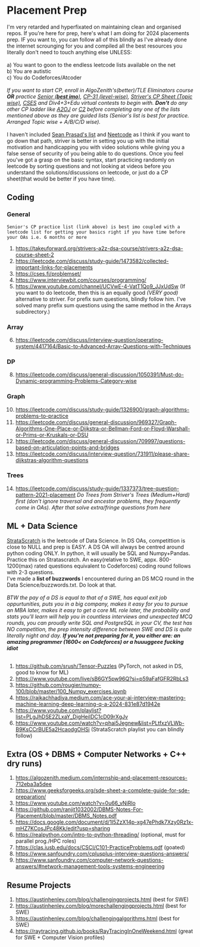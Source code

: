 # Placement Prep
I'm very retarded and hyperfixated on maintaining clean and organised repos. If you're here for prep, here's what I am doing for 2024 placements prep. IF you want to, you can follow all of this blindly as I've already done the internet scrounging for you and compiled all the best resources you literally don't need to touch anything else UNLESS: 
<br>
<br>
a) You want to goon to the endless leetcode lists available on the net
<br>
b) You are autistic
<br>
c) You do Codeforces/Atcoder 
<br>
<br>
_If you want to start CP, enroll in AlgoZenith's(better)/TLE Eliminators course **OR** practice [Senior (**best imo**)](https://asksenior.in/learn), [CP-31 (level-wise)](https://www.tle-eliminators.com/cp-sheet), [Striver's CP Sheet (Topic wise)](https://takeuforward.org/interview-experience/strivers-cp-sheet), [CSES](https://cses.fi/problemset/) and Div4+3+Edu virtual contests to begin with. **Don't** do any other CP ladder like [A2OJ](https://earthshakira.github.io/a2oj-clientside/server/Ladders.html) or [C2](https://c2-ladders-juol.onrender.com/) before completing any one of the lists mentioned above as they are guided lists (Senior's list is best for practice. Arranged Topic wise + A/B/C/D wise)._
<br>
<br>
I haven't included [Sean Prasad's list](https://seanprashad.com/leetcode-patterns/) and [Neetcode](neetcode.io) as I think if you want to go down that path, striver is better in setting you up with the initial motivation and handicapping you with video solutions while giving you a false sense of security of you being able to do questions. Once you feel you've got a grasp on the basic syntax, start practicing randomly on leetcode by sorting questions and not looking at videos before you understand the solutions/discussions on leetcode, or just do a CP sheet(that would be better if you have time).

## Coding
### General
```Senior's CP practice list (link above) is best imo coupled with a leetcode list for getting your basics right if you have time before your OAs i.e. 6 months or more```
1. https://takeuforward.org/strivers-a2z-dsa-course/strivers-a2z-dsa-course-sheet-2
2. https://leetcode.com/discuss/study-guide/1473582/collected-important-links-for-placements
3. https://cses.fi/problemset/
4. https://www.interviewbit.com/courses/programming/
5. https://www.youtube.com/channel/UCVwE-4-VatT1Qo9_JJxUdSw (If you want to do leetcode, then this is an equally good _(VERY good)_ alternative to striver. For prefix sum questions, blindly follow him. I've solved many prefix sum questions using the same method in the Arrays subdirectory.)
### Array
6. https://leetcode.com/discuss/interview-question/operating-system/4417164/Basic-to-Advanced-Array-Questions-with-Techniques
### DP
8. https://leetcode.com/discuss/general-discussion/1050391/Must-do-Dynamic-programming-Problems-Category-wise
### Graph
10. https://leetcode.com/discuss/study-guide/1326900/graph-algorithms-problems-to-practice
11. https://leetcode.com/discuss/general-discussion/969327/Graph-Algorithms-One-Place-or-Dijkstra-or-Bellman-Ford-or-Floyd-Warshall-or-Prims-or-Kruskals-or-DSU
12. https://leetcode.com/discuss/general-discussion/709997/questions-based-on-articulation-points-and-bridges
13. https://leetcode.com/discuss/interview-question/731911/please-share-dijkstras-algorithm-questions
### Trees
14. https://leetcode.com/discuss/study-guide/1337373/tree-question-pattern-2021-placement
_Do Trees from Striver's Trees (Medium+Hard) first (don't ignore traversal and ancestor problems, they frequently come in OAs). After that solve extra/fringe questions from here_



## ML + Data Science
[StrataScratch](https://platform.stratascratch.com/coding?code_type=2&is_freemium=1) is the leetcode of Data Science. In DS OAs, competittion is close to NULL and prep is EASY. A DS OA will always be centred around python coding ONLY. In python, it will usually be SQL and Numpy+Pandas. Practice this on Stratascratch. An easy(relative to SWE, appx. 800-1200(max) rated questions equivalent to Codeforces) coding round follows with 2-3 questions.
<br>
I've made a **list of buzzwords** I encountered during an DS MCQ round in the Data Science/buzzwords.txt. Do look at that. 
<br>
<br>
_BTW the pay of a DS is equal to that of a SWE, has equal exit job oppurtunities, puts you in a big company, makes it easy for you to pursue an MBA later, makes it easy to get a core ML role later, the probability and stats you'll learn will help you in countless interviews and unexpected MCQ rounds, you can proudly write SQL and PostgreSQL in your CV, the test has NO competition, the prep intensity difference between SWE and DS is quite literally night and day. **If you're not preparing for it, you either are: an amazing programmer (1600< on Codeforces) or a huuuggeee fucking idiot**_
<br>
<br>
1. https://github.com/srush/Tensor-Puzzles (PyTorch, not asked in DS, good to know for ML)
2. https://www.youtube.com/live/sB6GY5pw96Q?si=p59aFafGFR2RbLs3
3. https://github.com/rougier/numpy-100/blob/master/100_Numpy_exercises.ipynb
4. https://rajkachhadiya.medium.com/ace-your-ai-interview-mastering-machine-learning-deep-learning-q-a-2024-831e87d1942e
5. https://www.youtube.com/playlist?list=PLgJhDSE2ZLxaY_DigHeiIDC1cD09rXgJv
6. https://www.youtube.com/watch?v=phai5Jegnew&list=PLtfxzVLWb-B9KsCCrBUE5a2HcaodgOHSi (StrataScratch playlist you can blindly follow)


## Extra (OS + DBMS + Computer Networks + C++ dry runs)
1. https://algozenith.medium.com/internship-and-placement-resources-712eba3a5dee
2. https://www.geeksforgeeks.org/sde-sheet-a-complete-guide-for-sde-preparation/
3. https://www.youtube.com/watch?v=0u66_vNiRlo
4. https://github.com/ranjit1032002/DBMS-Notes-For-Placement/blob/master/DBMS_Notes.pdf
5. https://docs.google.com/document/d/1I5ZzX14p-xg47ePhdk7Xzy0Rz1x-mHZ7KCosJPc48Kk/edit?usp=sharing
6. https://realpython.com/intro-to-python-threading/ (optional, must for parallel prog./HPC roles)
7. https://clas.iusb.edu/docs/CSCI/C101-PracticeProblems.pdf (goated)
8. https://www.sanfoundry.com/cplusplus-interview-questions-answers/
9. https://www.sanfoundry.com/computer-network-questions-answers/#network-management-tools-systems-engineering


## Resume Projects
1. https://austinhenley.com/blog/challengingprojects.html (best for SWE)
2. https://austinhenley.com/blog/morechallengingprojects.html (best for SWE)
3. https://austinhenley.com/blog/challengingalgorithms.html (best for SWE)
4. https://raytracing.github.io/books/RayTracingInOneWeekend.html (great for SWE + Computer Vision profiles)
